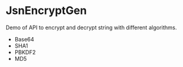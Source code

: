 # JsnEncryptGen

Demo of API to encrypt and decrypt string with different algorithms.

- Base64
- SHA1
- PBKDF2
- MD5
